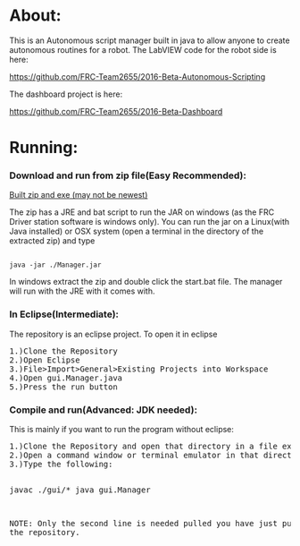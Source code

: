 <html>
	<body>
		<h1>About:</h1>
		<p>This is an Autonomous script manager built in java to allow anyone to create autonomous routines for a robot. The LabVIEW code for the robot side is here:</p>
		<a href="https://github.com/FRC-Team2655/2016-Beta-Autonomous-Scripting">https://github.com/FRC-Team2655/2016-Beta-Autonomous-Scripting</a>
		<p>The dashboard project is here:</p>
		<a href="https://github.com/FRC-Team2655/2016-Beta-Dashboard">https://github.com/FRC-Team2655/2016-Beta-Dashboard</a>
		<h1>Running:</h1>
		<h3>Download and run from zip file(Easy Recommended):</h3>
		<a href="https://drive.google.com/open?id=0B0zdjaI9neLbeFZKa29id1ZGNVU">Built zip and exe (may not be newest)</a>
		<p>The zip has a JRE and bat script to run the JAR on windows (as the FRC Driver station software is windows only). You can run the jar on a Linux(with Java installed) or OSX system (open a terminal in the directory of the extracted zip) and type <code>
		<pre>java -jar ./Manager.jar</pre></code>In windows extract the zip and double click the start.bat file. The manager will run with the JRE with it comes with.</p>
		<h3>In Eclipse(Intermediate):</h2>
		<p>The repository is an eclipse project. To open it in eclipse <pre>
1.)Clone the Repository
2.)Open Eclipse
3.)File>Import>General>Existing Projects into Workspace
4.)Open gui.Manager.java
5.)Press the run button</pre></p>
		<h3>Compile and run(Advanced: JDK needed):</h3>
		<p>This is mainly if you want to run the program without eclipse:</h3>
		<pre>1.)Clone the Repository and open that directory in a file explorer then go to the src directory
2.)Open a command window or terminal emulator in that directory
3.)Type the following:

javac ./gui/*
java gui.Manager

NOTE: Only the second line is needed pulled you have just pulled from the repository.</pre>
